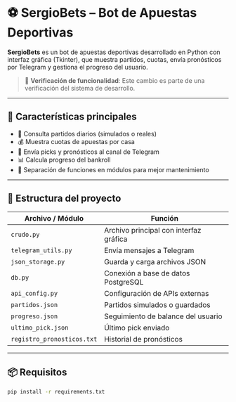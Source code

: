 # ⚽ SergioBets – Bot de Apuestas Deportivas

**SergioBets** es un bot de apuestas deportivas desarrollado en Python con interfaz gráfica (Tkinter), que muestra partidos, cuotas, envía pronósticos por Telegram y gestiona el progreso del usuario.

> 🔧 **Verificación de funcionalidad**: Este cambio es parte de una verificación del sistema de desarrollo.

---

## 🚀 Características principales

- 📅 Consulta partidos diarios (simulados o reales)
- 💰 Muestra cuotas de apuestas por casa
- 📢 Envía picks y pronósticos al canal de Telegram
- 📊 Calcula progreso del bankroll
- 🔐 Separación de funciones en módulos para mejor mantenimiento

---

## 🧱 Estructura del proyecto

| Archivo / Módulo | Función |
|------------------|---------|
| `crudo.py` | Archivo principal con interfaz gráfica |
| `telegram_utils.py` | Envía mensajes a Telegram |
| `json_storage.py` | Guarda y carga archivos JSON |
| `db.py` | Conexión a base de datos PostgreSQL |
| `api_config.py` | Configuración de APIs externas |
| `partidos.json` | Partidos simulados o guardados |
| `progreso.json` | Seguimiento de balance del usuario |
| `ultimo_pick.json` | Último pick enviado |
| `registro_pronosticos.txt` | Historial de pronósticos |

---

## 📦 Requisitos

```bash
pip install -r requirements.txt
